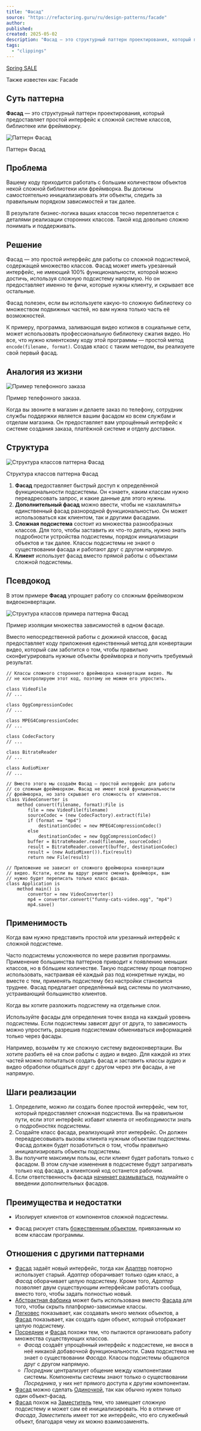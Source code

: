 ```yaml
---
title: "Фасад"
source: "https://refactoring.guru/ru/design-patterns/facade"
author:
published:
created: 2025-05-02
description: "Фасад — это структурный паттерн проектирования, который предоставляет простой интерфейс к сложной системе классов, библиотеке или фреймворку."
tags:
  - "clippings"
---
```

[Spring SALE](https://refactoring.guru/ru/store)

Также известен как: Facade

## Суть паттерна

**Фасад** — это структурный паттерн проектирования, который предоставляет простой интерфейс к сложной системе классов, библиотеке или фреймворку.

![Паттерн Фасад](https://refactoring.guru/images/patterns/content/facade/facade.png?id=1f4be17305b6316fbd548edf1937ac3b)

Паттерн Фасад

## Проблема

Вашему коду приходится работать с большим количеством объектов некой сложной библиотеки или фреймворка. Вы должны самостоятельно инициализировать эти объекты, следить за правильным порядком зависимостей и так далее.

В результате бизнес-логика ваших классов тесно переплетается с деталями реализации сторонних классов. Такой код довольно сложно понимать и поддерживать.

## Решение

Фасад — это простой интерфейс для работы со сложной подсистемой, содержащей множество классов. Фасад может иметь урезанный интерфейс, не имеющий 100% функциональности, которой можно достичь, используя сложную подсистему напрямую. Но он предоставляет именно те фичи, которые нужны клиенту, и скрывает все остальные.

Фасад полезен, если вы используете какую-то сложную библиотеку со множеством подвижных частей, но вам нужна только часть её возможностей.

К примеру, программа, заливающая видео котиков в социальные сети, может использовать профессиональную библиотеку сжатия видео. Но все, что нужно клиентскому коду этой программы — простой метод `encode(filename, format)`. Создав класс с таким методом, вы реализуете свой первый фасад.

## Аналогия из жизни

![Пример телефонного заказа](https://refactoring.guru/images/patterns/diagrams/facade/live-example-ru.png?id=4bc5ff5a2d0004ca33c488d5a606d0ca)

Пример телефонного заказа.

Когда вы звоните в магазин и делаете заказ по телефону, сотрудник службы поддержки является вашим фасадом ко всем службам и отделам магазина. Он предоставляет вам упрощённый интерфейс к системе создания заказа, платёжной системе и отделу доставки.

## Структура

![Структура классов паттерна Фасад](https://refactoring.guru/images/patterns/diagrams/facade/structure.png?id=258401362234ac77a2aaf1cde62339e7)

Структура классов паттерна Фасад

1. **Фасад** предоставляет быстрый доступ к определённой функциональности подсистемы. Он «знает», каким классам нужно переадресовать запрос, и какие данные для этого нужны.
2. **Дополнительный фасад** можно ввести, чтобы не «захламлять» единственный фасад разнородной функциональностью. Он может использоваться как клиентом, так и другими фасадами.
3. **Сложная подсистема** состоит из множества разнообразных классов. Для того, чтобы заставить их что-то делать, нужно знать подробности устройства подсистемы, порядок инициализации объектов и так далее.
	Классы подсистемы не знают о существовании фасада и работают друг с другом напрямую.
4. **Клиент** использует фасад вместо прямой работы с объектами сложной подсистемы.

## Псевдокод

В этом примере **Фасад** упрощает работу со сложным фреймворком видеоконвертации.

![Структура классов примера паттерна Фасад](https://refactoring.guru/images/patterns/diagrams/facade/example.png?id=2249d134e3ff83819dfc19032f02eced)

Пример изоляции множества зависимостей в одном фасаде.

Вместо непосредственной работы с дюжиной классов, фасад предоставляет коду приложения единственный метод для конвертации видео, который сам заботится о том, чтобы правильно сконфигурировать нужные объекты фреймворка и получить требуемый результат.

```
// Классы сложного стороннего фреймворка конвертации видео. Мы
// не контролируем этот код, поэтому не можем его упростить.

class VideoFile
// ...

class OggCompressionCodec
// ...

class MPEG4CompressionCodec
// ...

class CodecFactory
// ...

class BitrateReader
// ...

class AudioMixer
// ...

// Вместо этого мы создаём Фасад — простой интерфейс для работы
// со сложным фреймворком. Фасад не имеет всей функциональности
// фреймворка, но зато скрывает его сложность от клиентов.
class VideoConverter is
    method convert(filename, format):File is
        file = new VideoFile(filename)
        sourceCodec = (new CodecFactory).extract(file)
        if (format == "mp4")
            destinationCodec = new MPEG4CompressionCodec()
        else
            destinationCodec = new OggCompressionCodec()
        buffer = BitrateReader.read(filename, sourceCodec)
        result = BitrateReader.convert(buffer, destinationCodec)
        result = (new AudioMixer()).fix(result)
        return new File(result)

// Приложение не зависит от сложного фреймворка конвертации
// видео. Кстати, если вы вдруг решите сменить фреймворк, вам
// нужно будет переписать только класс фасада.
class Application is
    method main() is
        convertor = new VideoConverter()
        mp4 = convertor.convert("funny-cats-video.ogg", "mp4")
        mp4.save()
```

## Применимость

Когда вам нужно представить простой или урезанный интерфейс к сложной подсистеме.

Часто подсистемы усложняются по мере развития программы. Применение большинства паттернов приводит к появлению меньших классов, но в бóльшем количестве. Такую подсистему проще повторно использовать, настраивая её каждый раз под конкретные нужды, но вместе с тем, применять подсистему без настройки становится труднее. Фасад предлагает определённый вид системы по умолчанию, устраивающий большинство клиентов.

Когда вы хотите разложить подсистему на отдельные слои.

Используйте фасады для определения точек входа на каждый уровень подсистемы. Если подсистемы зависят друг от друга, то зависимость можно упростить, разрешив подсистемам обмениваться информацией только через фасады.

Например, возьмём ту же сложную систему видеоконвертации. Вы хотите разбить её на слои работы с аудио и видео. Для каждой из этих частей можно попытаться создать фасад и заставить классы аудио и видео обработки общаться друг с другом через эти фасады, а не напрямую.

## Шаги реализации

1. Определите, можно ли создать более простой интерфейс, чем тот, который предоставляет сложная подсистема. Вы на правильном пути, если этот интерфейс избавит клиента от необходимости знать о подробностях подсистемы.
2. Создайте класс фасада, реализующий этот интерфейс. Он должен переадресовывать вызовы клиента нужным объектам подсистемы. Фасад должен будет позаботиться о том, чтобы правильно инициализировать объекты подсистемы.
3. Вы получите максимум пользы, если клиент будет работать только с фасадом. В этом случае изменения в подсистеме будут затрагивать только код фасада, а клиентский код останется рабочим.
4. Если ответственность фасада [начинает размываться](https://refactoring.guru/ru/smells/large-class), подумайте о введении дополнительных фасадов.

## Преимущества и недостатки

- Изолирует клиентов от компонентов сложной подсистемы.

- Фасад рискует стать [божественным объектом](https://refactoring.guru/ru/antipatterns/god-object), привязанным ко всем классам программы.

## Отношения с другими паттернами

- [Фасад](https://refactoring.guru/ru/design-patterns/facade) задаёт новый интерфейс, тогда как [Адаптер](https://refactoring.guru/ru/design-patterns/adapter) повторно использует старый. *Адаптер* оборачивает только один класс, а *Фасад* оборачивает целую подсистему. Кроме того, *Адаптер* позволяет двум существующим интерфейсам работать сообща, вместо того, чтобы задать полностью новый.
- [Абстрактная фабрика](https://refactoring.guru/ru/design-patterns/abstract-factory) может быть использована вместо [Фасада](https://refactoring.guru/ru/design-patterns/facade) для того, чтобы скрыть платформо-зависимые классы.
- [Легковес](https://refactoring.guru/ru/design-patterns/flyweight) показывает, как создавать много мелких объектов, а [Фасад](https://refactoring.guru/ru/design-patterns/facade) показывает, как создать один объект, который отображает целую подсистему.
- [Посредник](https://refactoring.guru/ru/design-patterns/mediator) и [Фасад](https://refactoring.guru/ru/design-patterns/facade) похожи тем, что пытаются организовать работу множества существующих классов.
	- *Фасад* создаёт упрощённый интерфейс к подсистеме, не внося в неё никакой добавочной функциональности. Сама подсистема не знает о существовании *Фасада*. Классы подсистемы общаются друг с другом напрямую.
	- *Посредник* централизует общение между компонентами системы. Компоненты системы знают только о существовании *Посредника*, у них нет прямого доступа к другим компонентам.
- [Фасад](https://refactoring.guru/ru/design-patterns/facade) можно сделать [Одиночкой](https://refactoring.guru/ru/design-patterns/singleton), так как обычно нужен только один объект-фасад.
- [Фасад](https://refactoring.guru/ru/design-patterns/facade) похож на [Заместитель](https://refactoring.guru/ru/design-patterns/proxy) тем, что замещает сложную подсистему и может сам её инициализировать. Но в отличие от *Фасада*, *Заместитель* имеет тот же интерфейс, что его служебный объект, благодаря чему их можно взаимозаменять.